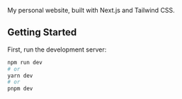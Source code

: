My personal website, built with Next.js and Tailwind CSS.

## Getting Started

First, run the development server:

```bash
npm run dev
# or
yarn dev
# or
pnpm dev
```
